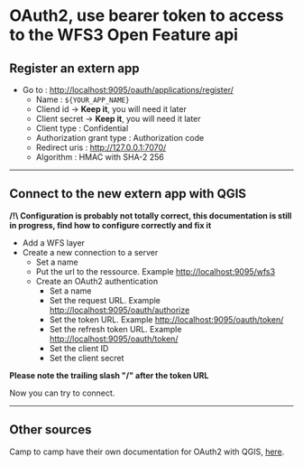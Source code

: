 # OAuth2, use bearer token to access to the WFS3 Open Feature api

## Register an extern app

- Go to : <http://localhost:9095/oauth/applications/register/>
  - Name : `${YOUR_APP_NAME}`
  - Cliend id -> **Keep it**, you will need it later
  - Client secret -> **Keep it**, you will need it later
  - Client type : Confidential
  - Authorization grant type : Authorization code
  - Redirect uris : <http://127.0.0.1:7070/>
  - Algorithm : HMAC with SHA-2 256

---

## Connect to the new extern app with QGIS

**/!\ Configuration is probably not totally correct, this documentation is still in progress, find how to configure correctly and fix it**

- Add a WFS layer
- Create a new connection to a server
  - Set a name
  - Put the url to the ressource. Example <http://localhost:9095/wfs3>
  - Create an OAuth2 authentication
    - Set a name
    - Set the request URL. Example <http://localhost:9095/oauth/authorize>
    - Set the token URL. Example <http://localhost:9095/oauth/token/>
    - Set the refresh token URL. Example <http://localhost:9095/oauth/token/>
    - Set the client ID
    - Set the client secret

**Please note the trailing slash "/" after the token URL**

Now you can try to connect.


---

## Other sources

Camp to camp have their own documentation for OAuth2 with QGIS, [here](https://camptocamp.github.io/c2cgeoportal/master/integrator/authentication_oauth2.html?highlight=oauth2).
